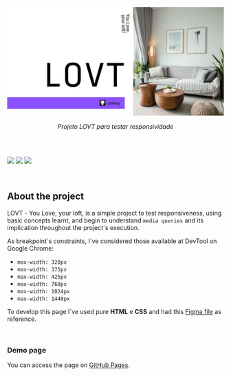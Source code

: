 <img src="./resources/bannerReadme.jpg" alt="Banner para o projeto LOVT." />
<P align="center"><i> Projeto LOVT para testar responsividade </i> </p>

<br>
<br>

<p>

<img src="https://img.shields.io/static/v1?label=CSS&message=OK&color=green&style=for-the-badge&logo=css3" />

<img src="https://img.shields.io/static/v1?label=HTML&message=OK&color=green&style=for-the-badge&logo=html5" />

<img src="https://img.shields.io/static/v1?label=Status&message=CodeReview&color=orange&style=for-the-badge&logo=statuspage" />

</p>

<br>

## About the project

LOVT - You Love, your loft, is a simple project to test responsiveness, using basic concepts learnt, and begin to understand `media queries` and its implication throughout the project´s execution.

As breakpoint´s constraints, I´ve considered those available at DevTool on Google Chrome:

- `max-width: 320px`
- `max-width: 375px`
- `max-width: 425px`
- `max-width: 768px`
- `max-width: 1024px`
- `max-width: 1440px`

To develop this page I´ve used pure **HTML** e **CSS** and had this [Figma file](https://www.figma.com/file/sx1wvTbw3k8w31YYBfmdZp/Exercicio01?node-id=0%3A1) as reference.

<br>

### Demo page

You can access the page on [GitHub Pages](https://camimq.github.io/lovt/).